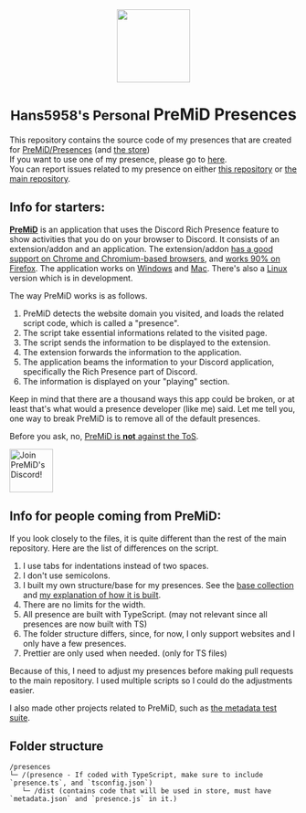 <div align="center">
    <img src="https://avatars3.githubusercontent.com/u/46326568?s=400&amp;u=15e4a4988014780288d30ffb969fd1569fec23e6&amp;v=4" width="128px" style="max-width:100%;">
    <h1><small>Hans5958's Personal</small> PreMiD Presences</h1>
</div>

This repository contains the source code of my presences that are created for [PreMiD/Presences](https://github.com/PreMiD/Presences) (and [the store](https://premid.app/store))  
If you want to use one of my presence, please go to [here](https://premid.app/users/279855717203050496).  
You can report issues related to my presence on either [this repository](https://github.com/Hans5958/PreMiD-Presences-Personal/issues) or [the main repository](https://github.com/PreMiD/Presences/issues).

## Info for starters:

**[PreMiD](https://premid.app/)** is an application that uses the Discord Rich Presence feature to show activities that you do on your browser to Discord. It consists of an extension/addon and an application. The extension/addon [has a good support on Chrome and Chromium-based browsers](https://chrome.google.com/webstore/detail/premid/agjnjboanicjcpenljmaaigopkgdnihi), and [works 90% on Firefox](https://dl.premid.app/PreMiD.xpi). The application works on [Windows](http://dl.premid.app/PreMiD-installer.exe) and [Mac](http://dl.premid.app/PreMiD-installer.app.zip). There's also a [Linux](https://github.com/PreMiD/Linux/blob/master/README.md) version which is in development. 

The way PreMiD works is as follows.

1. PreMiD detects the website domain you visited, and loads the related script code, which is called a "presence".
2. The script take essential informations related to the visited page.
3. The script sends the information to be displayed to the extension.
4. The extension forwards the information to the application.
5. The application beams the information to your Discord application, specifically the Rich Presence part of Discord.
6. The information is displayed on your "playing" section.

Keep in mind that there are a thousand ways this app could be broken, or at least that's what would a presence developer (like me) said. Let me tell you, one way to break PreMiD is to remove all of the default presences.

Before you ask, no, [PreMiD is **not** against the ToS](https://twitter.com/discordapp/status/1233704070390669312).

<div align="left">
    <a href="https://discord.gg/WvfVZ8T" title="Join PreMiD's Discord!" rel="nofollow">
    <img src="https://camo.githubusercontent.com/987903b512adb37c953df3e83f1921dc29140493/68747470733a2f2f646973636f72646170702e636f6d2f6170692f6775696c64732f3439333133303733303534393830353035372f7769646765742e706e673f7374796c653d62616e6e657232" height="76px" alt="Join PreMiD's Discord!" data-canonical-src="https://discordapp.com/api/guilds/493130730549805057/widget.png?style=banner2" style="max-width:100%;">
    </a>
</div>

## Info for people coming from PreMiD:

If you look closely to the files, it is quite different than the rest of the main repository. Here are the list of differences on the script. 

1. I use tabs for indentations instead of two spaces.
2. I don't use semicolons.
3. I built my own structure/base for my presences. See the [base collection](https://github.com/Hans5958/PreMiD-Presences-Personal/blob/master/%23%20Docs/base-collection.md) and [my explanation of how it is built](https://github.com/Hans5958/PreMiD-Presences-Personal/blob/master/%23%20Docs/explanation-for-base.md).
4. There are no limits for the width.
5. All presence are built with TypeScript. (may not relevant since all presences are now built with TS)
6. The folder structure differs, since, for now, I only support websites and I only have a few presences.
7. Prettier are only used when needed. (only for TS files)

Because of this, I need to adjust my presences before making pull requests to the main repository. I used multiple scripts so I could do the adjustments easier.

I also made other projects related to PreMiD, such as [the metadata test suite](https://github.com/Hans5958/PreMiD-MTS).


## Folder structure

```
/presences
└─ /(presence - If coded with TypeScript, make sure to include `presence.ts`, and `tsconfig.json`)
   └─ /dist (contains code that will be used in store, must have `metadata.json` and `presence.js` in it.)
```
